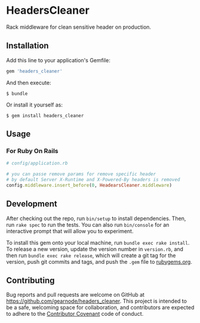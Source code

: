 # HeadersCleaner

Rack middleware for clean sensitive header on production.

## Installation

Add this line to your application's Gemfile:

```ruby
gem 'headers_cleaner'
```

And then execute:

    $ bundle

Or install it yourself as:

    $ gem install headers_cleaner

## Usage

### For Ruby On Rails

```ruby
# config/application.rb

# you can passe remove params for remove specific header
# by default Server X-Runtime and X-Powered-By headers is removed
config.middleware.insert_before(0, HeadearsCleaner.middleware)
```

## Development

After checking out the repo, run `bin/setup` to install dependencies. Then, run `rake spec` to run the tests. You can also run `bin/console` for an interactive prompt that will allow you to experiment.

To install this gem onto your local machine, run `bundle exec rake install`. To release a new version, update the version number in `version.rb`, and then run `bundle exec rake release`, which will create a git tag for the version, push git commits and tags, and push the `.gem` file to [rubygems.org](https://rubygems.org).

## Contributing

Bug reports and pull requests are welcome on GitHub at https://github.com/gearnode/headers_cleaner. This project is intended to be a safe, welcoming space for collaboration, and contributors are expected to adhere to the [Contributor Covenant](http://contributor-covenant.org) code of conduct.

